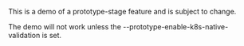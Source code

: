 This is a demo of a prototype-stage feature and is subject to change.

The demo will not work unless the --prototype-enable-k8s-native-validation is
set.


